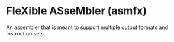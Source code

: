 # FleXible ASseMbler (asmfx)

An assembler that is meant to support multiple output formats and instruction sets.